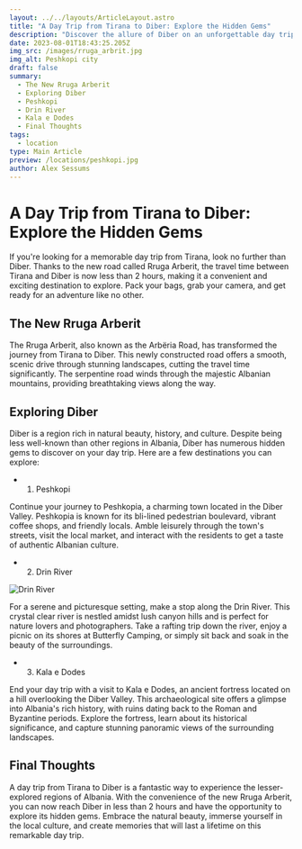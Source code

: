```yaml
---
layout: ../../layouts/ArticleLayout.astro
title: "A Day Trip from Tirana to Diber: Explore the Hidden Gems"
description: "Discover the allure of Diber on an unforgettable day trip from Tirana. Unveil the treasures of Diber, a captivating escape just a short drive away."
date: 2023-08-01T18:43:25.205Z
img_src: /images/rruga_arbrit.jpg
img_alt: Peshkopi city
draft: false
summary:
  - The New Rruga Arberit
  - Exploring Diber
  - Peshkopi
  - Drin River
  - Kala e Dodes
  - Final Thoughts
tags:
  - location
type: Main Article
preview: /locations/peshkopi.jpg
author: Alex Sessums
---
```


# A Day Trip from Tirana to Diber: Explore the Hidden Gems

If you're looking for a memorable day trip from Tirana, look no further than Diber. Thanks to the new road called Rruga Arberit, the travel time between Tirana and Diber is now less than 2 hours, making it a convenient and exciting destination to explore. Pack your bags, grab your camera, and get ready for an adventure like no other.

## The New Rruga Arberit

The Rruga Arberit, also known as the Arbëria Road, has transformed the journey from Tirana to Diber. This newly constructed road offers a smooth, scenic drive through stunning landscapes, cutting the travel time significantly. The serpentine road winds through the majestic Albanian mountains, providing breathtaking views along the way.

## Exploring Diber

Diber is a region rich in natural beauty, history, and culture. Despite being less well-known than other regions in Albania, Diber has numerous hidden gems to discover on your day trip. Here are a few destinations you can explore:

- 1. Peshkopi

Continue your journey to Peshkopia, a charming town located in the Diber Valley. Peshkopia is known for its bli-lined pedestrian boulevard, vibrant coffee shops, and friendly locals. Amble leisurely through the town's streets, visit the local market, and interact with the residents to get a taste of authentic Albanian culture.

- 2. Drin River

![Drin River](/images/drin_river.jpg)

For a serene and picturesque setting, make a stop along the Drin River. This crystal clear river is nestled amidst lush canyon hills and is perfect for nature lovers and photographers. Take a rafting trip down the river, enjoy a picnic on its shores at Butterfly Camping, or simply sit back and soak in the beauty of the surroundings.

- 3. Kala e Dodes

End your day trip with a visit to Kala e Dodes, an ancient fortress located on a hill overlooking the Diber Valley. This archaeological site offers a glimpse into Albania's rich history, with ruins dating back to the Roman and Byzantine periods. Explore the fortress, learn about its historical significance, and capture stunning panoramic views of the surrounding landscapes.

## Final Thoughts

A day trip from Tirana to Diber is a fantastic way to experience the lesser-explored regions of Albania. With the convenience of the new Rruga Arberit, you can now reach Diber in less than 2 hours and have the opportunity to explore its hidden gems. Embrace the natural beauty, immerse yourself in the local culture, and create memories that will last a lifetime on this remarkable day trip.